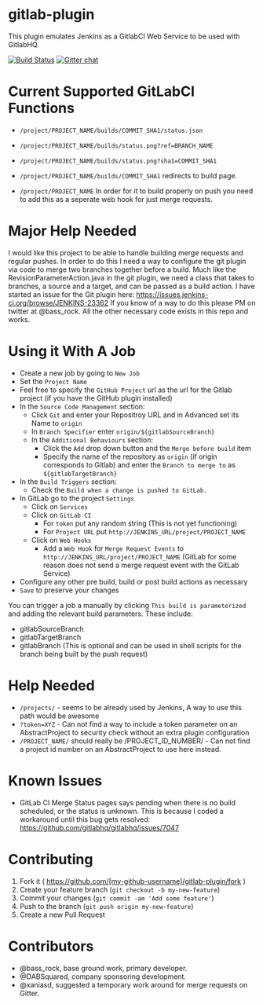 gitlab-plugin
=====================

This plugin emulates Jenkins as a GitlabCI Web Service to be used with GitlabHQ.

[![Build Status](https://travis-ci.org/DABSquared/gitlab-plugin.svg?branch=master)](https://travis-ci.org/DABSquared/gitlab-plugin) 
[![Gitter chat](https://badges.gitter.im/DABSquared/gitlab-plugin.png)](https://gitter.im/DABSquared/gitlab-plugin)


Current Supported GitLabCI Functions
=====================
* `/project/PROJECT_NAME/builds/COMMIT_SHA1/status.json`
* `/project/PROJECT_NAME/builds/status.png?ref=BRANCH_NAME`
* `/project/PROJECT_NAME/builds/status.png?sha1=COMMIT_SHA1`
* `/project/PROJECT_NAME/builds/COMMIT_SHA1` redirects to build page.


* `/project/PROJECT_NAME`    In order for it to build properly on push you need to add this as a seperate web hook for just merge requests.

Major Help Needed
=====================
I would like this project to be able to handle building merge requests and regular pushes. In order to do this I need a way to configure the git plugin via code to merge two branches together before a build. Much like the RevisionParameterAction.java in the git plugin, we need a class that takes to branches, a source and a target, and can be passed as a build action. I have started an issue for the Git plugin here: https://issues.jenkins-ci.org/browse/JENKINS-23362 If you know of a way to do this please PM on twitter at @bass_rock. All the other necessary code exists in this repo and works.

Using it With A Job
=====================
* Create a new job by going to ``New Job``
* Set the ``Project Name``
* Feel free to specify the ``GitHub Project`` url as the url for the Gitlab project (if you have the GitHub plugin installed)
* In the ``Source Code Management`` section:
    * Click ``Git`` and enter your Repositroy URL and in Advanced set its Name to ``origin``
    * In ``Branch Specifier`` enter ``origin/${gitlabSourceBranch}``
    * In the ``Additional Behaviours`` section:
        * Click the ``Add`` drop down button and the ``Merge before build`` item
        * Specify the name of the repository as ``origin`` (if origin corresponds to Gitlab) and enter the ``Branch to merge to`` as ``${gitlabTargetBranch}``
* In the ``Build Triggers`` section:
    * Check the ``Build when a change is pushed to GitLab.``
* In GitLab go to the project ``Settings``
    * Click on ``Services``
    * Click on ``GitLab CI``
        * For ``token`` put any random string (This is not yet functioning)
        * For ``Project URL`` put ``http://JENKINS_URL/project/PROJECT_NAME``
    * Click on ``Web Hooks``
        * Add a ``Web Hook`` for ``Merge Request Events`` to ``http://JENKINS_URL/project/PROJECT_NAME``  (GitLab for some reason does not send a merge request event with the GitLab Service)
* Configure any other pre build, build or post build actions as necessary
* ``Save`` to preserve your changes

You can trigger a job a manually by clicking ``This build is parameterized`` and adding the relevant build parameters.
These include:

* gitlabSourceBranch
* gitlabTargetBranch
* gitlabBranch (This is optional and can be used in shell scripts for the branch being built by the push request)


Help Needed
=====================

* `/projects/` - seems to be already used by Jenkins, A way to use this path would be awesome
* `?token=XYZ` - Can not find a way to include a token parameter on an AbstractProject to security check without an extra plugin configuration
* `/PROJECT_NAME/`  should really be /PROJECT_ID_NUMBER/ - Can not find a project id number on an AbstractProject to use here instead.


Known Issues
=====================
* GitLab CI Merge Status pages says pending when there is no build scheduled, or the status is unknown. This is because I coded a workaround until this bug gets resolved: https://github.com/gitlabhq/gitlabhq/issues/7047


Contributing
=====================

1. Fork it ( https://github.com/[my-github-username]/gitlab-plugin/fork )
2. Create your feature branch (`git checkout -b my-new-feature`)
3. Commit your changes (`git commit -am 'Add some feature'`)
4. Push to the branch (`git push origin my-new-feature`)
5. Create a new Pull Request

Contributors
=====================

* @bass_rock, base ground work, primary developer.
* @DABSquared, company sponsoring development.
* @xaniasd, suggested a temporary work around for merge requests on Gitter.

